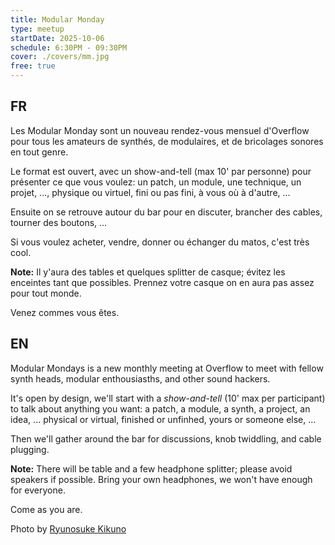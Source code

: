 ```yaml
---
title: Modular Monday
type: meetup
startDate: 2025-10-06
schedule: 6:30PM - 09:30PM
cover: ./covers/mm.jpg
free: true
---
```


## FR

Les Modular Monday sont un nouveau rendez-vous mensuel d'Overflow pour tous les amateurs de synthés, de modulaires, et de bricolages sonores en tout genre.

Le format est ouvert, avec un show-and-tell (max 10' par personne) pour présenter ce que vous voulez: un patch, un module, une technique, un projet, ..., physique ou virtuel, fini ou pas fini, à vous où à d'autre, ...

Ensuite on se retrouve autour du bar pour en discuter, brancher des cables, tourner des boutons, ...

Si vous voulez acheter, vendre, donner ou échanger du matos, c'est très cool.

**Note:** Il y'aura des tables et quelques splitter de casque; évitez les enceintes tant que possibles. Prennez votre casque on en aura pas assez pour tout monde.

Venez commes vous êtes.

## EN

Modular Mondays is a new monthly meeting at Overflow to meet with fellow synth heads, modular enthousiasths, and other sound hackers.

It's open by design, we'll start with a _show-and-tell_ (10' max per participant) to talk about anything you want: a patch, a module, a synth, a project, an idea, ... physical or virtual, finished or unfinhed, yours or someone else, ...

Then we'll gather around the bar for discussions, knob twiddling, and cable plugging.

**Note:** There will be table and a few headphone splitter; please avoid speakers if possible. Bring your own headphones, we won't have enough for everyone.

Come as you are.

Photo by <a href="https://unsplash.com/@ryunosuke_kikuno">Ryunosuke Kikuno</a>